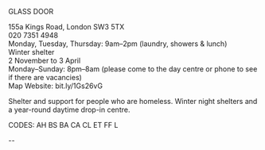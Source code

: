 GLASS DOOR

155a Kings Road, London SW3 5TX  
020 7351 4948  
Monday, Tuesday, Thursday: 9am–2pm (laundry, showers & lunch)  
Winter shelter  
2 November to 3 April  
Monday–Sunday: 8pm–8am (please come to the day centre or phone to see if there are vacancies)  
Map   Website: bit.ly/1Gs26vG  

Shelter and support for people who are homeless. Winter night shelters and a year-round daytime drop-in centre.

CODES: AH BS BA CA CL ET FF L

--
